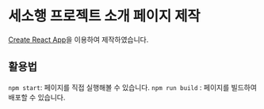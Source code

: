 # 세소행 프로젝트 소개 페이지 제작

[Create React App](https://github.com/facebook/create-react-app)을 이용하여 제작하였습니다.

## 활용법

`npm start`: 페이지를 직접 실행해볼 수 있습니다.
`npm run build` : 페이지를 빌드하여 배포할 수 있습니다.
